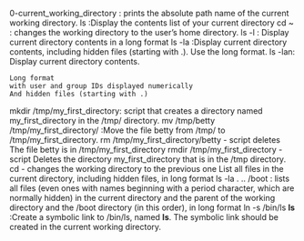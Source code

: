 0-current_working_directory : prints the absolute path name of the current working directory.
ls :Display the contents list of your current directory
cd ~ : changes the working directory to the user’s home directory.
ls -l : Display current directory contents in a long format
ls -la :Display current directory contents, including hidden files (starting with .). Use the long format.
ls -lan: Display current directory contents.

    Long format
    with user and group IDs displayed numerically
    And hidden files (starting with .)
mkdir /tmp/my_first_directory: script that creates a directory named my_first_directory in the /tmp/ directory.
mv /tmp/betty /tmp/my_first_directory/ :Move the file betty from /tmp/ to /tmp/my_first_directory.
rm /tmp/my_first_directory/betty - script deletes The file betty is in /tmp/my_first_directory
rmdir /tmp/my_first_directory - script Deletes the directory my_first_directory that is in the /tmp directory.
cd - changes the working directory to the previous one
 List all files in the current directory, including hidden files, in long format
ls -la . .. /boot : lists all files (even ones with names beginning with a period character, which are normally hidden) in the current directory and the parent of the working directory and the /boot directory (in this order), in long format
ln -s /bin/ls __ls__ :Create a symbolic link to /bin/ls, named __ls__. The symbolic link should be created in the current working directory. 
